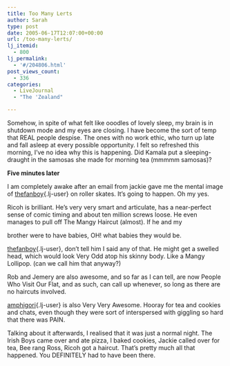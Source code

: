 ```yaml
---
title: Too Many Lerts
author: Sarah
type: post
date: 2005-06-17T12:07:00+00:00
url: /too-many-lerts/
lj_itemid:
  - 800
lj_permalink:
  - '#/204806.html'
post_views_count:
  - 336
categories:
  - LiveJournal
  - "The 'Zealand"

---
```

Somehow, in spite of what felt like ooodles of lovely sleep, my brain is in shutdown mode and my eyes are closing. I have become the sort of temp that REAL people despise. The ones with no work ethic, who turn up late and fall asleep at every possible opportunity. I felt so refreshed this morning, I&#8217;ve no idea why this is happening. Did Kamala put a sleeping-draught in the samosas she made for morning tea (mmmmm samosas)?

**Five minutes later**
  
I am completely awake after an email from jackie gave me the mental image of [thefanboy][1]{.lj-user} on roller skates. It&#8217;s going to happen. Oh my yes.

Ricoh is brilliant. He&#8217;s very very smart and articulate, has a near-perfect sense of comic timing and about ten million screws loose. He even manages to pull off The Mangy Haircut (almost). If he and my
  
brother were to have babies, OH! what babies they would be.
  
[thefanboy][1]{.lj-user}, don&#8217;t tell him I said any of that. He might get a swelled head, which would look Very Odd atop his skinny body. Like a Mangy Lollipop. (can we call him that anyway?)

Rob and Jemery are also awesome, and so far as I can tell, are now People Who Visit Our Flat, and as such, can call up whenever, so long as there are no haircuts involved.

[amphigori][2]{.lj-user} is also Very Very Awesome. Hooray for tea and cookies and chats, even though they were sort of interspersed with giggling so hard that there was PAIN.

Talking about it afterwards, I realised that it was just a normal night. The Irish Boys came over and ate pizza, I baked cookies, Jackie called over for tea, Bee rang Ross, Ricoh got a haircut. That&#8217;s pretty much all that happened. You DEFINITELY had to have been there.

 [1]: http://thefanboy.livejournal.com/
 [2]: http://amphigori.livejournal.com/